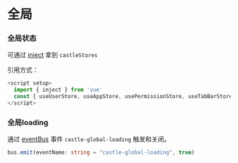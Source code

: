 # 全局

### 全局状态
可通过 [inject](https://cn.vuejs.org/guide/components/provide-inject.html) 拿到 `castleStores`

引用方式：
```js
<script setup>
  import { inject } from 'vue'
  const { useUserStore, useAppStore, usePermissionStore, useTabBarStore } = inject('castleStores')
</script>
```

### 全局loading

通过 [eventBus](../utils//README.md#eventbus) 事件 `castle-global-loading` 触发和关闭。

```ts
bus.emit(eventName: string = "castle-global-loading", true)
```



